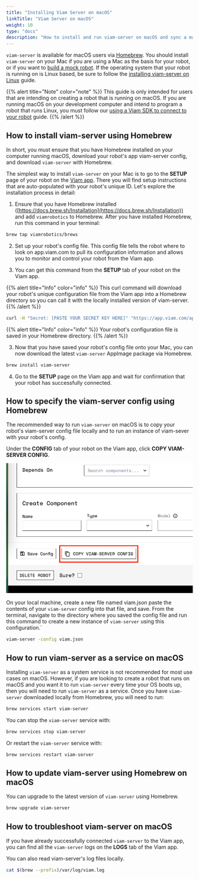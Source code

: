 ```yaml
---
title: "Installing Viam Server on macOS"
linkTitle: "Viam Server on macOS"
weight: 10
type: "docs"
description: "How to install and run viam-server on macOS and sync a machine with the Viam app ([https://app.viam.com](https://app.viam.com))"
---
```

`viam-server` is available for macOS users via [Homebrew](https://docs.brew.sh).
You should install `viam-server` on your Mac if you are using a Mac as the basis for your robot, or if you want to [build a mock robot](../../tutorials/how-to-build-a-mock-robot/).
If the operating system that your robot is running on is Linux based, be sure to follow the [installing viam-server on Linux](../linux-install/) guide.

{{% alert title="Note" color="note" %}}
This guide is only intended for users that are intending on creating a robot that is running on macOS.
If you are running macOS on your development computer and intend to program a robot that runs Linux, you must follow our [using a Viam SDK to connect to your robot](../../product-overviews/sdk-as-client/) guide.
{{% /alert %}}

## How to install viam-server using Homebrew

In short, you must ensure that you have Homebrew installed on your computer running macOS, download your robot's app viam-server config, and download `viam-server` with Homebrew.

The simplest way to install `viam-server` on your Mac is to go to the **SETUP** page of your robot on the [Viam app](https://app.viam.com).
There you will find setup instructions that are auto-populated with your robot's unique ID. Let's explore the installation process in detail:

1.  Ensure that you have Homebrew installed ([https://docs.brew.sh/Installation](https://docs.brew.sh/Installation)) and add `viamrobotics` to Homebrew. After you have installed Homebrew, run this command in your terminal:

```bash
brew tap viamrobotics/brews
```

2.  Set up your robot's config file. This config file tells the robot where to look on app.viam.com to pull its configuration information and allows you to monitor and control your robot from the Viam app.

3.  You can get this command from the **SETUP** tab of your robot on the Viam app.

{{% alert title="Info" color="info" %}}
This curl command will download your robot's unique configuration file from the Viam app into a Homebrew directory so you can call it with the locally installed version of viam-server.
{{% /alert %}}

```bash
curl -H "Secret: [PASTE YOUR SECRET KEY HERE]" "https://app.viam.com/api/json1/config?id=[PASTE YOUR ID HERE]&client=true" -o "$(brew --prefix)/etc/viam.json"
```

{{% alert title="Info" color="info" %}}
Your robot's configuration file is saved in your Homebrew directory.
{{% /alert %}}

3.  Now that you have saved your robot's config file onto your Mac, you can now download the latest `viam-server` AppImage package via Homebrew.

```bash
brew install viam-server
```

4.  Go to the **SETUP** page on the Viam app and wait for confirmation that your robot has successfully connected.

## How to specify the viam-server config using Homebrew

The recommended way to run `viam-server` on macOS is to copy your robot's viam-server config file locally and to run an instance of viam-sever with your robot's config.

Under the **CONFIG** tab of your robot on the Viam app, click **COPY VIAM-SERVER CONFIG**.

![Screenshot from the Viam app showing the "Copy Viam-server Config" button highlighted by a red box.](./img/macOS-install/image1.png)

On your local machine, create a new file named <file>viam.json</file> paste the contents of your `viam-server` config into that file, and save.
From the terminal, navigate to the directory where you saved the config file and run this command to create a new instance of `viam-server` using this configuration.`

```bash
viam-server -config viam.json
```

## How to run viam-server as a service on macOS

Installing `viam-server` as a system service is not recommended for most use cases on macOS.
However, if you are looking to create a robot that runs on macOS and you want it to run `viam-server` every time your OS boots up, then you will need to run `viam-server` as a service.
Once you have `viam-server` downloaded locally from Homebrew, you will need to run:

```bash
brew services start viam-server
```

You can stop the `viam-server` service with:

```bash
brew services stop viam-server
```

Or restart the `viam-server` service with:

```bash
brew services restart viam-server
```

## How to update viam-server using Homebrew on macOS

You can upgrade to the latest version of `viam-server` using Homebrew.

```bash
brew upgrade viam-server
```

## How to troubleshoot viam-server on macOS

If you have already successfully connected `viam-server` to the Viam app, you can find all the `viam-server` logs on the **LOGS** tab of the Viam app.

You can also read viam-server's log files locally.

```bash
cat $(brew --prefix)/var/log/viam.log
```
